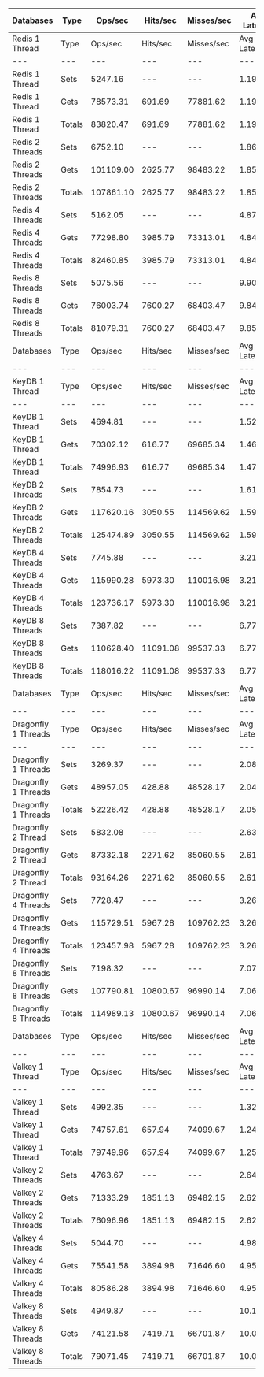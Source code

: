 | Databases | Type | Ops/sec | Hits/sec | Misses/sec | Avg Latency | p50 Latency | p99 Latency | p99.9 Latency | KB/sec |
| --- | --- | --- | --- | --- | --- | --- | --- | --- | --- |
| Redis 1 Thread | Type | Ops/sec | Hits/sec | Misses/sec | Avg Latency | p50 Latency | p99 Latency | p99.9 Latency | KB/sec |
| --- | --- | --- | --- | --- | --- | --- | --- | --- | --- |
Redis 1 Thread | Sets | 5247.16 | --- | --- | 1.19623 | 1.21500 | 2.23900 | 4.60700 | 2868.72 |
Redis 1 Thread | Gets | 78573.31 | 691.69 | 77881.62 | 1.19274 | 1.21500 | 2.23900 | 4.79900 | 3404.95 |
Redis 1 Thread | Totals | 83820.47 | 691.69 | 77881.62 | 1.19296 | 1.21500 | 2.23900 | 4.76700 | 6273.67 |
Redis 2 Threads | Sets | 6752.10 | --- | --- | 1.86818 | 1.84700 | 2.62300 | 9.91900 | 3691.51 |
Redis 2 Threads | Gets | 101109.00 | 2625.77 | 98483.22 | 1.85288 | 1.83100 | 2.54300 | 9.34300 | 5254.49 |
Redis 2 Threads | Totals | 107861.10 | 2625.77 | 98483.22 | 1.85383 | 1.83100 | 2.55900 | 9.40700 | 8946.00 |
Redis 4 Threads | Sets | 5162.05 | --- | --- | 4.87211 | 4.83100 | 8.51100 | 16.12700 | 2822.20 |
Redis 4 Threads | Gets | 77298.80 | 3985.79 | 73313.01 | 4.84632 | 4.79900 | 8.44700 | 16.25500 | 5012.09 |
Redis 4 Threads | Totals | 82460.85 | 3985.79 | 73313.01 | 4.84793 | 4.79900 | 8.44700 | 16.19100 | 7834.29 |
Redis 8 Threads | Sets | 5075.56 | --- | --- | 9.90969 | 9.72700 | 20.60700 | 46.59100 | 2774.92 |
Redis 8 Threads | Gets | 76003.74 | 7600.27 | 68403.47 | 9.84958 | 9.66300 | 20.73500 | 44.28700 | 6779.54 |
Redis 8 Threads | Totals | 81079.31 | 7600.27 | 68403.47 | 9.85334 | 9.66300 | 20.73500 | 44.54300 | 9554.45 |
| Databases | Type | Ops/sec | Hits/sec | Misses/sec | Avg Latency | p50 Latency | p99 Latency | p99.9 Latency | KB/sec |
| --- | --- | --- | --- | --- | --- | --- | --- | --- | --- |
| KeyDB 1 Thread | Type | Ops/sec | Hits/sec | Misses/sec | Avg Latency | p50 Latency | p99 Latency | p99.9 Latency | KB/sec |
| --- | --- | --- | --- | --- | --- | --- | --- | --- | --- |
KeyDB 1 Thread | Sets | 4694.81 | --- | --- | 1.52025 | 1.47100 | 2.39900 | 13.11900 | 2566.74 |
KeyDB 1 Thread | Gets | 70302.12 | 616.77 | 69685.34 | 1.46793 | 1.46300 | 2.28700 | 5.75900 | 3045.46 |
KeyDB 1 Thread | Totals | 74996.93 | 616.77 | 69685.34 | 1.47121 | 1.46300 | 2.28700 | 6.27100 | 5612.20 |
KeyDB 2 Threads | Sets | 7854.73 | --- | --- | 1.61403 | 1.48700 | 4.31900 | 10.11100 | 4294.34 |
KeyDB 2 Threads | Gets | 117620.16 | 3050.55 | 114569.62 | 1.59019 | 1.47900 | 3.85500 | 9.40700 | 6110.53 |
KeyDB 2 Threads | Totals | 125474.89 | 3050.55 | 114569.62 | 1.59168 | 1.47900 | 3.87100 | 9.72700 | 10404.86 |
KeyDB 4 Threads | Sets | 7745.88 | --- | --- | 3.21486 | 3.08700 | 7.42300 | 16.38300 | 4234.84 |
KeyDB 4 Threads | Gets | 115990.28 | 5973.30 | 110016.98 | 3.21768 | 3.08700 | 7.42300 | 16.76700 | 7517.07 |
KeyDB 4 Threads | Totals | 123736.17 | 5973.30 | 110016.98 | 3.21750 | 3.08700 | 7.42300 | 16.76700 | 11751.91 |
KeyDB 8 Threads | Sets | 7387.82 | --- | --- | 6.77715 | 6.43100 | 17.02300 | 50.17500 | 4039.07 |
KeyDB 8 Threads | Gets | 110628.40 | 11091.08 | 99537.33 | 6.77388 | 6.39900 | 17.27900 | 50.68700 | 9882.33 |
KeyDB 8 Threads | Totals | 118016.22 | 11091.08 | 99537.33 | 6.77409 | 6.39900 | 17.15100 | 50.68700 | 13921.40 |
| Databases | Type | Ops/sec | Hits/sec | Misses/sec | Avg Latency | p50 Latency | p99 Latency | p99.9 Latency | KB/sec |
| --- | --- | --- | --- | --- | --- | --- | --- | --- | --- |
| Dragonfly 1 Threads | Type | Ops/sec | Hits/sec | Misses/sec | Avg Latency | p50 Latency | p99 Latency | p99.9 Latency | KB/sec |
| --- | --- | --- | --- | --- | --- | --- | --- | --- | --- |
Dragonfly 1 Threads | Sets | 3269.37 | --- | --- | 2.08326 | 1.81500 | 4.60700 | 13.31100 | 1787.43 |
Dragonfly 1 Threads | Gets | 48957.05 | 428.88 | 48528.17 | 2.04817 | 1.81500 | 4.51100 | 8.31900 | 2120.49 |
Dragonfly 1 Threads | Totals | 52226.42 | 428.88 | 48528.17 | 2.05037 | 1.81500 | 4.51100 | 8.57500 | 3907.91 |
Dragonfly 2 Thread | Sets | 5832.08 | --- | --- | 2.63645 | 2.57500 | 7.64700 | 14.46300 | 3188.52 |
Dragonfly 2 Thread | Gets | 87332.18 | 2271.62 | 85060.55 | 2.61319 | 2.57500 | 7.10300 | 13.37500 | 4540.35 |
Dragonfly 2 Thread | Totals | 93164.26 | 2271.62 | 85060.55 | 2.61465 | 2.57500 | 7.13500 | 13.56700 | 7728.87 |
Dragonfly 4 Threads | Sets | 7728.47 | --- | --- | 3.26315 | 3.37500 | 7.99900 | 16.89500 | 4225.32 |
Dragonfly 4 Threads | Gets | 115729.51 | 5967.28 | 109762.23 | 3.26840 | 3.37500 | 7.99900 | 17.02300 | 7503.90 |
Dragonfly 4 Threads | Totals | 123457.98 | 5967.28 | 109762.23 | 3.26807 | 3.37500 | 7.99900 | 17.02300 | 11729.21 |
Dragonfly 8 Threads | Sets | 7198.32 | --- | --- | 7.07092 | 6.62300 | 22.78300 | 59.13500 | 3935.47 |
Dragonfly 8 Threads | Gets | 107790.81 | 10800.67 | 96990.14 | 7.06912 | 6.62300 | 22.91100 | 58.87900 | 9625.87 |
Dragonfly 8 Threads | Totals | 114989.13 | 10800.67 | 96990.14 | 7.06923 | 6.62300 | 22.91100 | 58.87900 | 13561.34 |
| Databases | Type | Ops/sec | Hits/sec | Misses/sec | Avg Latency | p50 Latency | p99 Latency | p99.9 Latency | KB/sec |
| --- | --- | --- | --- | --- | --- | --- | --- | --- | --- |
| Valkey 1 Thread | Type | Ops/sec | Hits/sec | Misses/sec | Avg Latency | p50 Latency | p99 Latency | p99.9 Latency | KB/sec |
| --- | --- | --- | --- | --- | --- | --- | --- | --- | --- |
Valkey 1 Thread | Sets | 4992.35 | --- | --- | 1.32149 | 1.22300 | 2.09500 | 21.37500 | 2729.41 |
Valkey 1 Thread | Gets | 74757.61 | 657.94 | 74099.67 | 1.24935 | 1.21500 | 1.86300 | 5.08700 | 3239.52 |
Valkey 1 Thread | Totals | 79749.96 | 657.94 | 74099.67 | 1.25387 | 1.21500 | 1.87100 | 5.59900 | 5968.92 |
Valkey 2 Threads | Sets | 4763.67 | --- | --- | 2.64669 | 2.43100 | 6.46300 | 12.28700 | 2604.39 |
Valkey 2 Threads | Gets | 71333.29 | 1851.13 | 69482.15 | 2.62438 | 2.43100 | 6.39900 | 11.71100 | 3706.40 |
Valkey 2 Threads | Totals | 76096.96 | 1851.13 | 69482.15 | 2.62578 | 2.43100 | 6.39900 | 11.77500 | 6310.79 |
Valkey 4 Threads | Sets | 5044.70 | --- | --- | 4.98438 | 4.95900 | 7.35900 | 19.58300 | 2758.04 |
Valkey 4 Threads | Gets | 75541.58 | 3894.98 | 71646.60 | 4.95687 | 4.95900 | 6.91100 | 17.79100 | 4898.05 |
Valkey 4 Threads | Totals | 80586.28 | 3894.98 | 71646.60 | 4.95860 | 4.95900 | 6.94300 | 17.91900 | 7656.09 |
Valkey 8 Threads | Sets | 4949.87 | --- | --- | 10.15368 | 9.85500 | 24.83100 | 44.54300 | 2706.20 |
Valkey 8 Threads | Gets | 74121.58 | 7419.71 | 66701.87 | 10.08916 | 9.79100 | 24.44700 | 46.33500 | 6615.50 |
Valkey 8 Threads | Totals | 79071.45 | 7419.71 | 66701.87 | 10.09320 | 9.79100 | 24.44700 | 46.33500 | 9321.69 |
